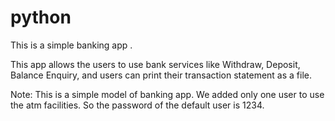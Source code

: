 # python

This is a simple banking app .

This app allows the users to use bank services like Withdraw, Deposit, Balance Enquiry, and users can print their transaction statement as a file.

Note: This is a simple model of banking app. We added only one user to use the atm facilities. So the password of the default user is 1234.

